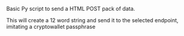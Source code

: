 Basic Py script to send a HTML POST pack of data. 

This will create a 12 word string and send it to the selected endpoint, imitating a cryptowallet passphrase
